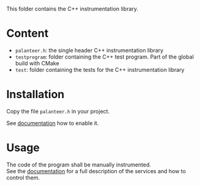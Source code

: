 This folder contains the C++ instrumentation library.

Content
=======

- `palanteer.h`: the single header C++ instrumentation library
- `testprogram`: folder containing the C++ test program. Part of the global build with CMake
- `test`: folder containing the tests for the C++ instrumentation library


Installation
============

Copy the file `palanteer.h` in your project.

See [documentation](https://dfeneyrou.github.io/palanteer/getting_started.md.html#gettingstarted/quickc++programinstrumentation) how to enable it.


Usage
=====

The code of the program shall be manually instrumented. <br/>
See the [documentation](https://dfeneyrou.github.io/palanteer/instrumentation_api_cpp.md.html) for a full description of the services and how to control them.
